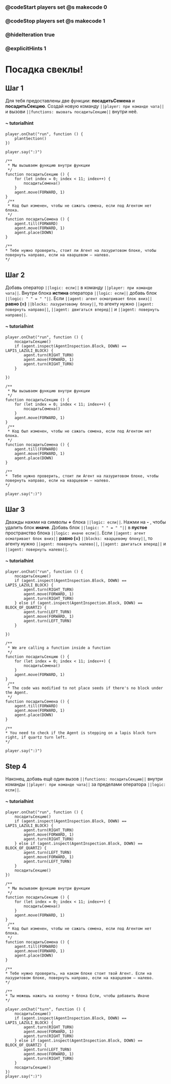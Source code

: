 ### @codeStart players set @s makecode 0
### @codeStop players set @s makecode 1

### @hideIteration true 
### @explicitHints 1



# Посадка свеклы!

## Шаг 1

Для тебя предоставлены две функции: **посадитьСемена** и **посадитьСекцию**. Создай новую команду ``||player: при команде чата||`` и вызови ``||functions: вызвать посадитьСекцию||`` внутри неё.


#### ~ tutorialhint
``` blocks
player.onChat("run", function () {
    plantSection()
})
```

```ghost
player.say(":)")
```

```template
/**
 * Мы вызываем функцию внутри функции
 */
function посадитьСекцию () {
    for (let index = 0; index < 11; index++) {
        посадитьСемена()
    }
    agent.move(FORWARD, 1)
}
 /**
 * Код был изменен, чтобы не сажать семена, если под Агентом нет блока.
 */
function посадитьСемена () {
    agent.till(FORWARD)
    agent.move(FORWARD, 1)
    agent.place(DOWN)
}

/**
* Тебе нужно проверить, стоит ли Агент на лазуритовом блоке, чтобы повернуть направо, если на кварцевом — налево.
*/
```
## Шаг 2
Добавь оператор ``||logic: если||`` в команду ``||player: при команде чата||``. Внутри блока **истина** оператора ``||logic: если||`` добавь блок ``||logic: " " = " "||``. Если ``||agent: агент осматривает блок вниз||`` **равно (=)** ``||blocks: лазуритовому блоку||``, то агенту нужно ``||agent: повернуть направо||``, ``||agent: двигаться вперед||`` и ``||agent: повернуть направо||``.

#### ~ tutorialhint
``` blocks
player.onChat("run", function () {
    посадитьСекцию()
    if (agent.inspect(AgentInspection.Block, DOWN) == LAPIS_LAZULI_BLOCK) {
        agent.turn(RIGHT_TURN)
        agent.move(FORWARD, 1)
        agent.turn(RIGHT_TURN)
    }

})
```

```template
/**
 * Мы вызываем функцию внутри функции
 */
function посадитьСекцию () {
    for (let index = 0; index < 11; index++) {
        посадитьСемена()
    }
    agent.move(FORWARD, 1)
}
 /**
 * Код был изменен, чтобы не сажать семена, если под Агентом нет блока.
 */
function посадитьСемена () {
    agent.till(FORWARD)
    agent.move(FORWARD, 1)
    agent.place(DOWN)
}

/**
*  Тебе нужно проверить, стоит ли Агент на лазуритовом блоке, чтобы повернуть направо, если на кварцевом — налево.
*/
```

```ghost
player.say(":)")
```

## Шаг 3
Дважды нажми на символы **+** блока ``||logic: если||``. Нажми на **-** , чтобы удалить блок **иначе**. Добавь блок ``||logic: " " = " "||`` в **пустое** пространство блока ``||logic: иначе если||``. Если ``||agent: агент осматривает блок вниз||`` **равно (=)** ``||blocks: кварцевому блоку||``, то агенту нужно ``||agent: повернуть налево||``, ``||agent: двигаться вперед||`` и ``||agent: повернуть налево||``.

#### ~ tutorialhint
``` blocks
player.onChat("run", function () {
    посадитьСекцию()
    if (agent.inspect(AgentInspection.Block, DOWN) == LAPIS_LAZULI_BLOCK) {
        agent.turn(RIGHT_TURN)
        agent.move(FORWARD, 1)
        agent.turn(RIGHT_TURN)
    } else if (agent.inspect(AgentInspection.Block, DOWN) == BLOCK_OF_QUARTZ) {
        agent.turn(LEFT_TURN)
        agent.move(FORWARD, 1)
        agent.turn(LEFT_TURN)
    }

})
```

```template
/**
 * We are calling a function inside a function
 */
function посадитьСекцию () {
    for (let index = 0; index < 11; index++) {
        посадитьСемена()
    }
    agent.move(FORWARD, 1)
}
 /**
 * The code was modified to not place seeds if there's no block under the Agent.
 */
function посадитьСемена () {
    agent.till(FORWARD)
    agent.move(FORWARD, 1)
    agent.place(DOWN)
}

/**
* You need to check if the Agent is stepping on a lapis block turn right, if quartz turn left.
*/
```

```ghost
player.say(":)")
```

## Step 4
Наконец, добавь ещё один вызов ``||functions: посадитьСекцию||`` внутри команды ``||player: при команде чата||`` за пределами оператора ``||logic: если||``.

#### ~ tutorialhint
``` blocks
player.onChat("run", function () {
    посадитьСекцию()
    if (agent.inspect(AgentInspection.Block, DOWN) == LAPIS_LAZULI_BLOCK) {
        agent.turn(RIGHT_TURN)
        agent.move(FORWARD, 1)
        agent.turn(RIGHT_TURN)
    } else if (agent.inspect(AgentInspection.Block, DOWN) == BLOCK_OF_QUARTZ) {
        agent.turn(LEFT_TURN)
        agent.move(FORWARD, 1)
        agent.turn(LEFT_TURN)
    }
    посадитьСекцию()
})
```

```template
/**
 * Мы вызываем функцию внутри функции
 */
function посадитьСекцию () {
    for (let index = 0; index < 11; index++) {
        посадитьСемена()
    }
    agent.move(FORWARD, 1)
}
 /**
 * Код был изменен, чтобы не сажать семена, если под Агентом нет блока.
 */
function посадитьСемена () {
    agent.till(FORWARD)
    agent.move(FORWARD, 1)
    agent.place(DOWN)
}

/**
* Тебе нужно проверить, на каком блоке стоит твой Агент. Если на лазуритовом блоке, повернуть направо, если на кварцевом — налево.
*/

/**
* Ты можешь нажать на кнопку + блока Если, чтобы добавить Иначе
*/

```

```ghost
player.onChat("turn", function () {
    посадитьСекцию()
    if (agent.inspect(AgentInspection.Block, DOWN) == LAPIS_LAZULI_BLOCK) {
        agent.turn(RIGHT_TURN)
        agent.move(FORWARD, 1)
        agent.turn(RIGHT_TURN)
    } else if (agent.inspect(AgentInspection.Block, DOWN) == BLOCK_OF_QUARTZ) {
        agent.turn(LEFT_TURN)
        agent.move(FORWARD, 1)
        agent.turn(RIGHT_TURN)
    }
    посадитьСекцию()
})
player.say(":)")
```

